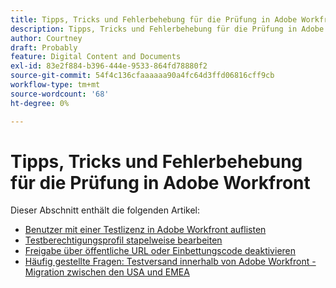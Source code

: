 ```yaml
---
title: Tipps, Tricks und Fehlerbehebung für die Prüfung in Adobe Workfront
description: Tipps, Tricks und Fehlerbehebung für die Prüfung in Adobe Workfront
author: Courtney
draft: Probably
feature: Digital Content and Documents
exl-id: 83e2f884-b396-444e-9533-864fd78880f2
source-git-commit: 54f4c136cfaaaaaa90a4fc64d3ffd06816cff9cb
workflow-type: tm+mt
source-wordcount: '68'
ht-degree: 0%

---
```


# Tipps, Tricks und Fehlerbehebung für die Prüfung in Adobe Workfront

Dieser Abschnitt enthält die folgenden Artikel:

* [Benutzer mit einer Testlizenz in Adobe Workfront auflisten](../../../review-and-approve-work/proofing/tips-tricks-and-troubleshooting/report-which-users-have-proofing-license-in-wf.md)
* [Testberechtigungsprofil stapelweise bearbeiten](../../../review-and-approve-work/proofing/tips-tricks-and-troubleshooting/edit-proof-profile-bulk.md)
* [Freigabe über öffentliche URL oder Einbettungscode deaktivieren](../../../review-and-approve-work/proofing/tips-tricks-and-troubleshooting/disable-public-proofs.md)
* [Häufig gestellte Fragen: Testversand innerhalb von Adobe Workfront - Migration zwischen den USA und EMEA](../../../review-and-approve-work/proofing/tips-tricks-and-troubleshooting/faq-proofing-in-wf-us-to-emea-migration.md)
